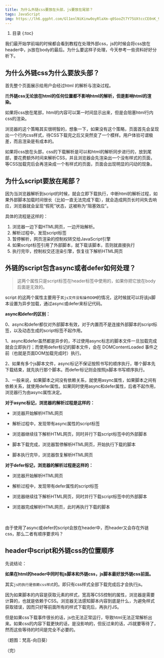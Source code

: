 ```yaml
---
title: 为什么外链css要放在头部，js要放在尾部？
tags: JavaScript
img: https://lh6.ggpht.com/Gl1enlNiKinw0oyRlaXm-q0SooZt7Y75UXtccCE0nK_940ys3hK4K85IxHva=w1200-c-h443-fcrop64=1,00002e17ffff75b9-rw-v1
---
```


1. 目录
{:toc}


我们最开始学前端的时候都会看到教程在处理外部css，js的时候会将css放在header中，js放在body的最后。为什么要这样子处理，今天参考一些资料好好分析下。

<!--more-->

## 为什么外链css为什么要放头部？


首先整个页面展示给用户会经过html 的解析与渲染过程。

而**外链css无论放在html的任何位置都不影响html的解析，但是影响html的渲染。**



如果将css放在尾部，html的内容可以第一时间显示出来，但是会阻塞html行内css的渲染。

浏览器的这个策略其实很明智的，想象一下，如果没有这个策略，页面首先会呈现出一个行内css样式，待CSS下载完之后又突然变了一个模样。用户体验可谓极差，而且渲染是有成本的。

如果将css放在头部，css的下载解析是可以和html的解析同步进行的，放到尾部，要花费额外时间来解析CSS，并且浏览器会先渲染出一个没有样式的页面，等CSS加载完后会再渲染成一个有样式的页面，页面会出现明显的闪动的现象。



## 为什么script要放在尾部？

因为当浏览器解析到script的时候，就会立即下载执行，中断html的解析过程，如果外部脚本加载时间很长（比如一直无法完成下载），就会造成网页长时间失去响应，浏览器就会呈现“假死”状态，这被称为“阻塞效应”。

具体的流程是这样的：

1. 浏览器一边下载HTML网页，一边开始解析。
2. 解析过程中，发现script标签
3. 暂停解析，网页渲染的控制权转交给JavaScript引擎
4. 如果script标签引用了外部脚本，就下载该脚本，否则就直接执行
5. 执行完毕，控制权交还渲染引擎，恢复往下解析HTML网页



## 外链的script包含async或者defer如何处理？

> 这两个属性只是script标签在header标签中使用的，如果你把它放在body后面是无效的。



script 的这两个属性主要用于`其js文件没有操作DOM`的情况，这时候就可以将该js脚本设置为异步加载，通过async或defer来标记代码。



**async和defer的区别：**

0、async和defer都仅对外部脚本有效，对于内置而不是连接外部脚本的script标签，以及动态生成的script标签不起作用。

1、async和defer虽然都是异步的，不过使用async标志的脚本文件一旦加载完成就会立即执行；而使用defer标记的脚本文件，会在 DOMContentLoaded 事件之前（也就是页面DOM加载完成时）执行。

2、如果有多个js脚本文件，async标记不保证按照书写的顺序执行，哪个脚本先下载结束，就先执行那个脚本。而defer标记则会按照js脚本书写顺序执行。

3、一般来说，如果脚本之间没有依赖关系，就使用async属性，如果脚本之间有依赖关系，就使用defer属性。如果同时使用async和defer属性，后者不起作用，浏览器行为由async属性决定。



**对于async标记，浏览器的解析过程是这样的：**

- 浏览器开始解析HTML网页

- 解析过程中，发现带有async属性的script标签

- 浏览器继续往下解析HTML网页，同时并行下载script标签中的外部脚本

- 脚本下载完成，浏览器暂停解析HTML网页，开始执行下载的脚本

- 脚本执行完毕，浏览器恢复解析HTML网页



**对于defer标记，浏览器的解析过程是这样的：**

- 浏览器开始解析HTML网页

- 解析过程中，发现带有defer属性的script标签

- 浏览器继续往下解析HTML网页，同时并行下载script标签中的外部脚本

- 浏览器完成解析HTML网页，此时再执行下载的脚本

　　

由于使用了async或defer的script会放在header中，而header又会存在外链css，那么二者有顺序要求吗？

## header中script和外链css的位置顺序

先说结论：

**如果在html的header中同时有js脚本和外链css，js脚本最好放外链css前面。**

其实`js的执行是依赖css样式`的。即只有css样式全部下载完成后才会执行js。



因为如果脚本的内容是获取元素的样式，宽高等CSS控制的属性，浏览器是需要计算的，也就是依赖于CSS。浏览器无法感知脚本内容到底是什么，为避免样式获取错误，因而只好等前面所有的样式下载完后，再执行JS。

但是如果css下载事件很长的话，js也无法正常运行，导致html无法正常解析出来。如果css的内容下载更快的话，是没影响的，但反过来的话，JS就要等待了，然而这些等待的时间是完全不必要的。 


（题图：梵高-向日葵）


（完）



